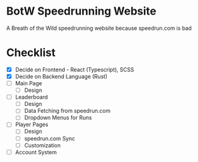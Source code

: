 # BotW Speedrunning Website
A Breath of the Wild speedrunning website because speedrun.com is bad

# Checklist
- [x] Decide on Frontend - React (Typescript), SCSS
- [x] Decide on Backend Language (Rust)
- [ ] Main Page
  - [ ] Design
- [ ] Leaderboard
  - [ ] Design
  - [ ] Data Fetching from speedrun.com
  - [ ] Dropdown Menus for Runs
- [ ] Player Pages
  - [ ] Design
  - [ ] speedrun.com Sync
  - [ ] Customization
- [ ] Account System
